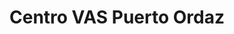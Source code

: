 ---
title: "Centro VAS Puerto Ordaz"
url: /ciudad-guayana-puerto-ordaz/centro-vas-puerto-ordaz/
shop: Autohaus
---